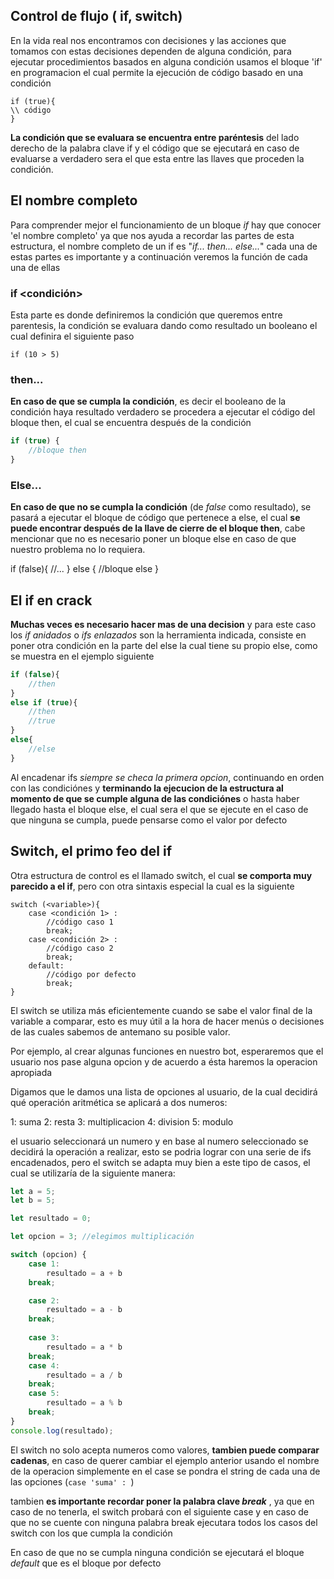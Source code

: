## Control de flujo ( if, switch)
En la vida real nos encontramos con decisiones y las acciones que tomamos con estas decisiones dependen de alguna condición, para ejecutar procedimientos basados en alguna condición usamos el bloque 'if' en programacion el cual permite la ejecución de código basado en una condición
```
if (true){
\\ código
}
```
**La condición que se evaluara se encuentra entre paréntesis** del lado derecho de la palabra clave if y el código que se ejecutará en caso de evaluarse a verdadero sera el que esta entre las llaves que proceden la condición.

## El nombre completo
Para comprender mejor el funcionamiento de un bloque *if* hay que conocer 'el nombre completo' ya que nos ayuda a recordar las partes de esta estructura, el nombre completo de un if es "*if... then... else...*" cada una de estas partes es importante y a continuación veremos la función de cada una de ellas

### if <condición>
Esta parte es donde definiremos la condición que queremos entre parentesis, la
condición se evaluara dando como resultado un booleano el cual definira el
siguiente paso

`if (10 > 5)`


### then...
**En caso de que se cumpla la condición**, es decir el booleano de la condición haya resultado verdadero se procedera a ejecutar el código del bloque then, el cual se encuentra después de la condición
```js
if (true) {
	//bloque then
}
```

### Else...
**En caso de que no se cumpla la condición** (de *false* como resultado), se pasará a ejecutar el bloque de código que pertenece a else, el cual **se puede encontrar después de la llave de cierre de el bloque then**, cabe mencionar que no es necesario poner un bloque else en caso de que nuestro problema no lo requiera.

if (false){
	//...
}
else {
	//bloque else
}


## El if en crack
**Muchas veces es necesario hacer mas de una decision** y para este caso los *if anidados* o *ifs enlazados* son la herramienta indicada, consiste en poner otra condición en la parte del else la cual tiene su propio else, como se muestra en el ejemplo siguiente
```js
if (false){
	//then
}
else if (true){
	//then 
	//true
}
else{
	//else
}
```

Al encadenar ifs *siempre se checa la primera opcion*, continuando en orden con las condiciónes y **terminando la ejecucion de la estructura al momento de que se cumple alguna de las condiciónes** o hasta haber llegado hasta el bloque else, el cual sera el que se ejecute en el caso de que ninguna se cumpla, puede pensarse como el valor por defecto


## Switch, el primo feo del if

Otra estructura de control es el llamado switch, el cual **se comporta muy parecido a el if**, pero con otra sintaxis especial la cual es la siguiente
```
switch (<variable>){
	case <condición 1> :
		//código caso 1
		break;
	case <condición 2> :
		//código caso 2
		break;
	default:
		//código por defecto
		break;
}
```

El switch se utiliza más eficientemente cuando se sabe el valor final de la variable a comparar, esto es muy útil a la hora de hacer menús o decisiones de las cuales sabemos de antemano su posible valor.

Por ejemplo, al crear algunas funciones en nuestro bot, esperaremos que el usuario nos pase alguna opcion y de acuerdo a ésta haremos la operacion apropiada

Digamos que le damos una lista de opciones al usuario, de la cual decidirá qué operación aritmética se aplicará a dos numeros:

1: suma
2: resta
3: multiplicacion
4: division
5: modulo

el usuario seleccionará un numero y en base al numero seleccionado se decidirá la operación a realizar, esto se podria lograr con una serie de ifs encadenados, pero el switch se adapta muy bien a este tipo de casos, el cual se utilizaría de la siguiente manera:
```js
let a = 5;
let b = 5;

let resultado = 0;

let opcion = 3; //elegimos multiplicación

switch (opcion) {
	case 1:
		resultado = a + b
	break;

	case 2:
		resultado = a - b
	break;
	
	case 3:
		resultado = a * b
	break;
	case 4:
		resultado = a / b
	break;
	case 5:
		resultado = a % b
	break;
}
console.log(resultado);
```
El switch no solo acepta numeros como valores, **tambien puede comparar cadenas**, en caso de querer cambiar el ejemplo anterior usando el nombre de la operacion simplemente en el case se pondra el string de cada una de las opciones (`case 'suma' : `)

tambien **es importante recordar poner la palabra clave *break*** , ya que en caso de no tenerla, el switch probará con el siguiente case y en caso de que no se cuente con ninguna palabra break ejecutara todos los casos del switch con los que cumpla la condición

En caso de que no se cumpla ninguna condición se ejecutará el bloque *default* que es el bloque por defecto

